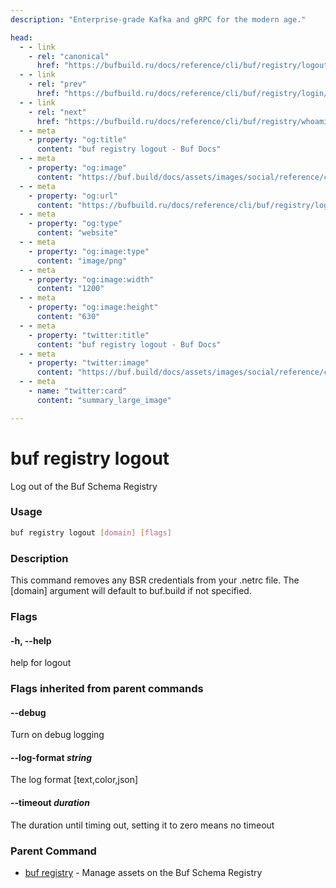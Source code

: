 ```yaml
---
description: "Enterprise-grade Kafka and gRPC for the modern age."

head:
  - - link
    - rel: "canonical"
      href: "https://bufbuild.ru/docs/reference/cli/buf/registry/logout/"
  - - link
    - rel: "prev"
      href: "https://bufbuild.ru/docs/reference/cli/buf/registry/login/"
  - - link
    - rel: "next"
      href: "https://bufbuild.ru/docs/reference/cli/buf/registry/whoami/"
  - - meta
    - property: "og:title"
      content: "buf registry logout - Buf Docs"
  - - meta
    - property: "og:image"
      content: "https://buf.build/docs/assets/images/social/reference/cli/buf/registry/logout.png"
  - - meta
    - property: "og:url"
      content: "https://bufbuild.ru/docs/reference/cli/buf/registry/logout/"
  - - meta
    - property: "og:type"
      content: "website"
  - - meta
    - property: "og:image:type"
      content: "image/png"
  - - meta
    - property: "og:image:width"
      content: "1200"
  - - meta
    - property: "og:image:height"
      content: "630"
  - - meta
    - property: "twitter:title"
      content: "buf registry logout - Buf Docs"
  - - meta
    - property: "twitter:image"
      content: "https://buf.build/docs/assets/images/social/reference/cli/buf/registry/logout.png"
  - - meta
    - name: "twitter:card"
      content: "summary_large_image"

---
```


# buf registry logout

Log out of the Buf Schema Registry

### Usage

```sh
buf registry logout [domain] [flags]
```

### Description

This command removes any BSR credentials from your .netrc file. The \[domain\] argument will default to buf.build if not specified.

### Flags

#### \-h, --help

help for logout

### Flags inherited from parent commands

#### \--debug

Turn on debug logging

#### \--log-format _string_

The log format \[text,color,json\]

#### \--timeout _duration_

The duration until timing out, setting it to zero means no timeout

### Parent Command

- [buf registry](../) - Manage assets on the Buf Schema Registry
